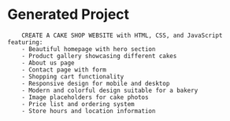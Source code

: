 # Generated Project


        CREATE A CAKE SHOP WEBSITE with HTML, CSS, and JavaScript featuring:
        - Beautiful homepage with hero section
        - Product gallery showcasing different cakes
        - About us page
        - Contact page with form
        - Shopping cart functionality
        - Responsive design for mobile and desktop
        - Modern and colorful design suitable for a bakery
        - Image placeholders for cake photos
        - Price list and ordering system
        - Store hours and location information
        